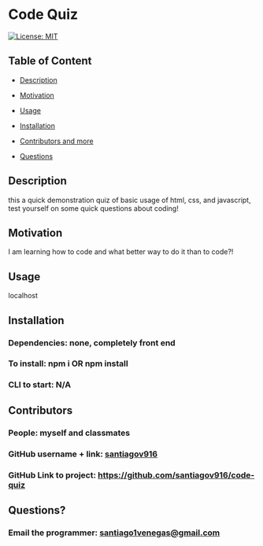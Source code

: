   # Code Quiz

  [![License: MIT](https://img.shields.io/badge/License-MIT-yellow.svg)](https://opensource.org/licenses/MIT)
  
  ## Table of Content
  
  * [Description](#description)
  
  * [Motivation](#motivation)
  
  * [Usage](#usage)
  
  * [Installation](#Installation)
  
  * [Contributors and more](#contributors)
  
  * [Questions](#questions)

  ## Description

  this a quick demonstration quiz of basic usage of html, css, and javascript, test yourself on some quick questions about coding! 
  
  ## Motivation

  I am learning how to code and what better way to do it than to code?! 

  ## Usage

  localhost

  ## Installation 

  ### Dependencies: none, completely front end
  ### To install: npm i OR npm install
  ### CLI to start: N/A

  ## Contributors

  ### People: myself and classmates
  ### GitHub username + link: [santiagov916](github.com/santiagov916)
  ### GitHub Link to project: https://github.com/santiagov916/code-quiz

  ## Questions?

  ### Email the programmer: santiago1venegas@gmail.com
